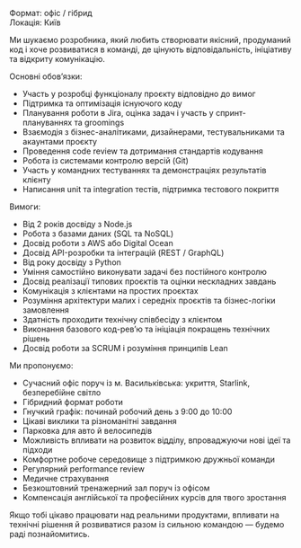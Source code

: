 Формат: офіс / гібрид  
Локація: Київ

Ми шукаємо розробника, який любить створювати якісний, продуманий код і хоче
розвиватися в команді, де цінують відповідальність, ініціативу та відкриту
комунікацію.

Основні обов’язки:

  * Участь у розробці функціоналу проєкту відповідно до вимог
  * Підтримка та оптимізація існуючого коду
  * Планування роботи в Jira, оцінка задач і участь у спринт-плануваннях та groomings
  * Взаємодія з бізнес-аналітиками, дизайнерами, тестувальниками та акаунтами проєкту
  * Проведення code review та дотримання стандартів кодування
  * Робота із системами контролю версій (Git)
  * Участь у командних тестуваннях та демонстраціях результатів клієнту
  * Написання unit та integration тестів, підтримка тестового покриття

Вимоги:

  * Від 2 років досвіду з Node.js
  * Робота з базами даних (SQL та NoSQL)
  * Досвід роботи з AWS або Digital Ocean
  * Досвід API-розробки та інтеграцій (REST / GraphQL)
  * Від року досвіду з Python
  * Уміння самостійно виконувати задачі без постійного контролю
  * Досвід реалізації типових проєктів та оцінки нескладних завдань
  * Комунікація з клієнтами на простих проєктах
  * Розуміння архітектури малих і середніх проєктів та бізнес-логіки замовлення
  * Здатність проходити технічну співбесіду з клієнтом
  * Виконання базового код-рев’ю та ініціація покращень технічних рішень
  * Досвід роботи за SCRUM і розуміння принципів Lean

Ми пропонуємо:

  * Сучасний офіс поруч із м. Васильківська: укриття, Starlink, безперебійне світло
  * Гібридний формат роботи
  * Гнучкий графік: починай робочий день з 9:00 до 10:00
  * Цікаві виклики та різноманітні завдання
  * Парковка для авто й велосипедів
  * Можливість впливати на розвиток відділу, впроваджуючи нові ідеї та підходи
  * Комфортне робоче середовище з підтримкою дружньої команди
  * Регулярний performance review
  * Медичне страхування
  * Безкоштовний тренажерний зал поруч із офісом
  * Компенсація англійської та професійних курсів для твого зростання

Якщо тобі цікаво працювати над реальними продуктами, впливати на технічні
рішення й розвиватися разом із сильною командою — будемо раді познайомитись.